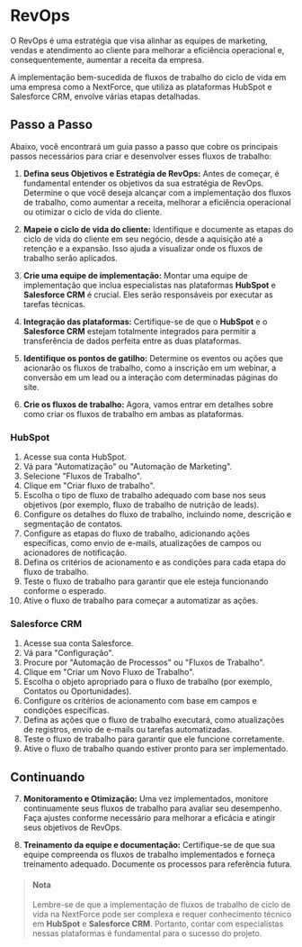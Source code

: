 # RevOps

O RevOps é uma estratégia que visa alinhar as equipes de marketing, vendas e atendimento ao cliente para melhorar a eficiência operacional e, consequentemente, aumentar a receita da empresa.

A implementação bem-sucedida de fluxos de trabalho do ciclo de vida em uma empresa como a NextForce, que utiliza as plataformas HubSpot e Salesforce CRM, envolve várias etapas detalhadas.

## Passo a Passo

Abaixo, você encontrará um guia passo a passo que cobre os principais passos necessários para criar e desenvolver esses fluxos de trabalho:

1. **Defina seus Objetivos e Estratégia de RevOps:** Antes de começar, é fundamental entender os objetivos da sua estratégia de RevOps. Determine o que você deseja alcançar com a implementação dos fluxos de trabalho, como aumentar a receita, melhorar a eficiência operacional ou otimizar o ciclo de vida do cliente.

2. **Mapeie o ciclo de vida do cliente:** Identifique e documente as etapas do ciclo de vida do cliente em seu negócio, desde a aquisição até a retenção e a expansão. Isso ajuda a visualizar onde os fluxos de trabalho serão aplicados.

3. **Crie uma equipe de implementação:** Montar uma equipe de implementação que inclua especialistas nas plataformas **HubSpot** e **Salesforce CRM** é crucial. Eles serão responsáveis por executar as tarefas técnicas.

4. **Integração das plataformas:** Certifique-se de que o **HubSpot** e o **Salesforce CRM** estejam totalmente integrados para permitir a transferência de dados perfeita entre as duas plataformas.

5. **Identifique os pontos de gatilho:** Determine os eventos ou ações que acionarão os fluxos de trabalho, como a inscrição em um webinar, a conversão em um lead ou a interação com determinadas páginas do site.

6. **Crie os fluxos de trabalho:** Agora, vamos entrar em detalhes sobre como criar os fluxos de trabalho em ambas as plataformas.

### HubSpot

1. Acesse sua conta HubSpot.
2. Vá para "Automatização" ou "Automação de Marketing".
3. Selecione "Fluxos de Trabalho".
4. Clique em "Criar fluxo de trabalho".
5. Escolha o tipo de fluxo de trabalho adequado com base nos seus objetivos (por exemplo, fluxo de trabalho de nutrição de leads).
6. Configure os detalhes do fluxo de trabalho, incluindo nome, descrição e segmentação de contatos.
7. Configure as etapas do fluxo de trabalho, adicionando ações específicas, como envio de e-mails, atualizações de campos ou acionadores de notificação.
8. Defina os critérios de acionamento e as condições para cada etapa do fluxo de trabalho.
9. Teste o fluxo de trabalho para garantir que ele esteja funcionando conforme o esperado.
10. Ative o fluxo de trabalho para começar a automatizar as ações.

### Salesforce CRM

1. Acesse sua conta Salesforce.
2. Vá para "Configuração".
3. Procure por "Automação de Processos" ou "Fluxos de Trabalho".
4. Clique em "Criar um Novo Fluxo de Trabalho".
5. Escolha o objeto apropriado para o fluxo de trabalho (por exemplo, Contatos ou Oportunidades).
6. Configure os critérios de acionamento com base em campos e condições específicas.
7. Defina as ações que o fluxo de trabalho executará, como atualizações de registros, envio de e-mails ou tarefas automatizadas.
8. Teste o fluxo de trabalho para garantir que ele funcione corretamente.
9. Ative o fluxo de trabalho quando estiver pronto para ser implementado.

## Continuando

7. **Monitoramento e Otimização:** Uma vez implementados, monitore continuamente seus fluxos de trabalho para avaliar seu desempenho. Faça ajustes conforme necessário para melhorar a eficácia e atingir seus objetivos de RevOps.

8. **Treinamento da equipe e documentação:** Certifique-se de que sua equipe compreenda os fluxos de trabalho implementados e forneça treinamento adequado. Documente os processos para referência futura.

> #### Nota 
>Lembre-se de que a implementação de fluxos de trabalho de ciclo de vida na NextForce pode ser complexa e requer conhecimento técnico em **HubSpot** e **Salesforce CRM**. Portanto, contar com especialistas nessas plataformas é fundamental para o sucesso do projeto.
